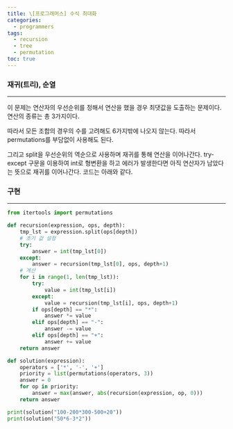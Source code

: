 ```yaml
---
title: \[프로그래머스] 수식 최대화
categories: 
  - programmers
tags:
  - recursion
  - tree
  - permutation
toc: true
---
```


### 재귀(트리), 순열

---

이 문제는 연산자의 우선순위를 정해서 연산을 했을 경우 최댓값을 도출하는 문제이다. 연산의 종류는 총 3가지이다.

따라서 모든 조합의 경우의 수를 고려해도 6가지밖에 나오지 않는다. 따라서 permutations를 부담없이 사용해도 된다.

그리고 split을 우선순위의 역순으로 사용하며 재귀를 통해 연산을 이어나간다. try-except 구문을 이용하여 int로 형변환을 하고 에러가 발생한다면 아직 연산자가 남았다는 뜻으로 재귀를 이어나간다. 코드는 아래와 같다.

### 구현

---

```python
from itertools import permutations

def recursion(expression, ops, depth):
    tmp_lst = expression.split(ops[depth])
    # 초기 값 설정
    try:
        answer = int(tmp_lst[0])
    except:
        answer = recursion(tmp_lst[0], ops, depth+1)
    # 계산
    for i in range(1, len(tmp_lst)):
        try:
            value = int(tmp_lst[i])
        except:
            value = recursion(tmp_lst[i], ops, depth+1)
        if ops[depth] == "*":
            answer *= value
        elif ops[depth] == "-":
            answer -= value
        elif ops[depth] == "+":
            answer += value
    return answer

def solution(expression):
    operators = ['*', '-', '+']
    priority = list(permutations(operators, 3))
    answer = 0
    for op in priority:
        answer = max(answer, abs(recursion(expression, op, 0)))
    return answer

print(solution("100-200*300-500+20"))
print(solution("50*6-3*2"))
```
